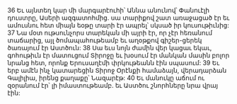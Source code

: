 36 Եւ այնտեղ կար մի մարգարէուհի՝ Աննա անունով՝ Փանուէլի դուստրը, Ասերի ազգատոհմից. սա տարիքով շատ առաջացած էր եւ ամուսնու հետ միայն եօթը տարի էր ապրել՝ սկսած իր կուսութիւնից: 37 Նա մօտ ութսունչորս տարեկան մի այրի էր, որ չէր հեռանում տաճարից, այլ ծոմապահութեամբ եւ աղօթքով գիշեր-ցերեկ ծառայում էր Աստծուն: 38 Սա եւս նոյն ժամին վեր կացաւ եկաւ, գոհութիւն էր մատուցում Տիրոջը եւ խօսում էր մանկան մասին բոլոր նրանց հետ, որոնք Երուսաղէմի փրկութեանն էին սպասում:
39 Եւ երբ ամէն ինչ կատարեցին Տիրոջ Օրէնքի համաձայն, վերադարձան Գալիլիա, իրենց քաղաքը՝ Նազարէթ: 40 Եւ մանուկը աճում ու զօրանում էր՝ լի իմաստութեամբ. եւ Աստծու շնորհները նրա վրայ էին:
